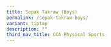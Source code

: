 ```yaml
---
title: Sepak Takraw (Boys)
permalink: /sepak-takraw-boys/
variant: tiptap
description: ""
third_nav_title: CCA Physical Sports
---
```

